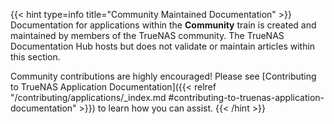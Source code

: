 &NewLine;

{{< hint type=info title="Community Maintained Documentation" >}}
Documentation for applications within the **Community** train is created and maintained by members of the TrueNAS community.
The TrueNAS Documentation Hub hosts but does not validate or maintain articles within this section.

Community contributions are highly encouraged!
Please see [Contributing to TrueNAS Application Documentation]({{< relref "/contributing/applications/_index.md #contributing-to-truenas-application-documentation" >}}) to learn how you can assist.
{{< /hint >}}
